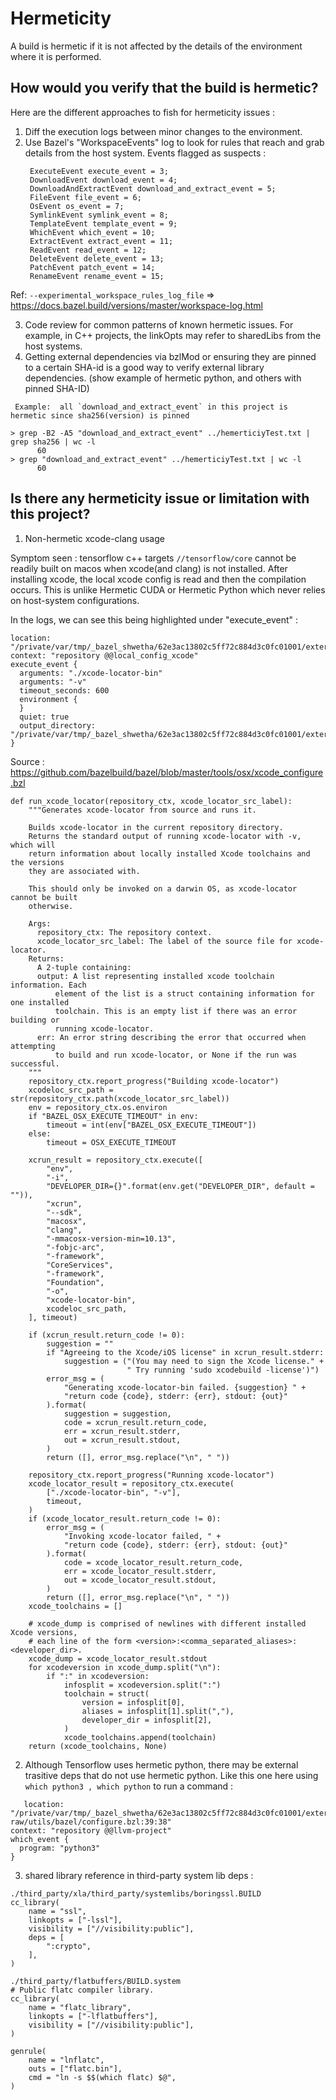 # Hermeticity
A build is hermetic if it is not affected by the details of the environment where it is performed. 

## How would you verify that the build is hermetic?

Here are the different approaches to fish for hermeticity issues :  
1) Diff the execution logs between minor changes to the environment. 
2) Use Bazel's "WorkspaceEvents" log to look for rules that reach and grab details from the host system. Events flagged as suspects :
   ```
    ExecuteEvent execute_event = 3;
    DownloadEvent download_event = 4;
    DownloadAndExtractEvent download_and_extract_event = 5;
    FileEvent file_event = 6;
    OsEvent os_event = 7;
    SymlinkEvent symlink_event = 8;
    TemplateEvent template_event = 9;
    WhichEvent which_event = 10;
    ExtractEvent extract_event = 11;
    ReadEvent read_event = 12;
    DeleteEvent delete_event = 13;
    PatchEvent patch_event = 14;
    RenameEvent rename_event = 15;
   ```

Ref: `--experimental_workspace_rules_log_file` => https://docs.bazel.build/versions/master/workspace-log.html

3) Code review for common patterns of known hermetic issues. For example, in C++ projects, the linkOpts may refer to sharedLibs from the host systems.
4) Getting external dependencies via bzlMod or ensuring they are pinned to a certain SHA-id is a good way to verify external library dependencies. (show example of hermetic python, and others with pinned SHA-ID)

```
 Example:  all `download_and_extract_event` in this project is hermetic since sha256(version) is pinned

> grep -B2 -A5 "download_and_extract_event" ../hemerticiyTest.txt | grep sha256 | wc -l
      60
> grep "download_and_extract_event" ../hemerticiyTest.txt | wc -l
      60
```

## Is there any hermeticity issue or limitation with this project?

1) Non-hermetic xcode-clang usage

Symptom seen : tensorflow c++ targets `//tensorflow/core` cannot be readily built on macos when xcode(and clang) is not installed. After installing xcode, the local xcode config is read and then the compilation occurs. This is unlike Hermetic CUDA or Hermetic Python which never relies on host-system configurations. 

In the logs, we can see this being highlighted under "execute_event" :

```  
location: "/private/var/tmp/_bazel_shwetha/62e3ac13802c5ff72c884d3c0fc01001/external/bazel_tools/tools/osx/xcode_configure.bzl:165:50"
context: "repository @@local_config_xcode"
execute_event {
  arguments: "./xcode-locator-bin"
  arguments: "-v"
  timeout_seconds: 600
  environment {
  }
  quiet: true
  output_directory: "/private/var/tmp/_bazel_shwetha/62e3ac13802c5ff72c884d3c0fc01001/external/local_config_xcode"
}
```

Source : https://github.com/bazelbuild/bazel/blob/master/tools/osx/xcode_configure.bzl

```
def run_xcode_locator(repository_ctx, xcode_locator_src_label):
    """Generates xcode-locator from source and runs it.

    Builds xcode-locator in the current repository directory.
    Returns the standard output of running xcode-locator with -v, which will
    return information about locally installed Xcode toolchains and the versions
    they are associated with.

    This should only be invoked on a darwin OS, as xcode-locator cannot be built
    otherwise.

    Args:
      repository_ctx: The repository context.
      xcode_locator_src_label: The label of the source file for xcode-locator.
    Returns:
      A 2-tuple containing:
      output: A list representing installed xcode toolchain information. Each
          element of the list is a struct containing information for one installed
          toolchain. This is an empty list if there was an error building or
          running xcode-locator.
      err: An error string describing the error that occurred when attempting
          to build and run xcode-locator, or None if the run was successful.
    """
    repository_ctx.report_progress("Building xcode-locator")
    xcodeloc_src_path = str(repository_ctx.path(xcode_locator_src_label))
    env = repository_ctx.os.environ
    if "BAZEL_OSX_EXECUTE_TIMEOUT" in env:
        timeout = int(env["BAZEL_OSX_EXECUTE_TIMEOUT"])
    else:
        timeout = OSX_EXECUTE_TIMEOUT

    xcrun_result = repository_ctx.execute([
        "env",
        "-i",
        "DEVELOPER_DIR={}".format(env.get("DEVELOPER_DIR", default = "")),
        "xcrun",
        "--sdk",
        "macosx",
        "clang",
        "-mmacosx-version-min=10.13",
        "-fobjc-arc",
        "-framework",
        "CoreServices",
        "-framework",
        "Foundation",
        "-o",
        "xcode-locator-bin",
        xcodeloc_src_path,
    ], timeout)

    if (xcrun_result.return_code != 0):
        suggestion = ""
        if "Agreeing to the Xcode/iOS license" in xcrun_result.stderr:
            suggestion = ("(You may need to sign the Xcode license." +
                          " Try running 'sudo xcodebuild -license')")
        error_msg = (
            "Generating xcode-locator-bin failed. {suggestion} " +
            "return code {code}, stderr: {err}, stdout: {out}"
        ).format(
            suggestion = suggestion,
            code = xcrun_result.return_code,
            err = xcrun_result.stderr,
            out = xcrun_result.stdout,
        )
        return ([], error_msg.replace("\n", " "))

    repository_ctx.report_progress("Running xcode-locator")
    xcode_locator_result = repository_ctx.execute(
        ["./xcode-locator-bin", "-v"],
        timeout,
    )
    if (xcode_locator_result.return_code != 0):
        error_msg = (
            "Invoking xcode-locator failed, " +
            "return code {code}, stderr: {err}, stdout: {out}"
        ).format(
            code = xcode_locator_result.return_code,
            err = xcode_locator_result.stderr,
            out = xcode_locator_result.stdout,
        )
        return ([], error_msg.replace("\n", " "))
    xcode_toolchains = []

    # xcode_dump is comprised of newlines with different installed Xcode versions,
    # each line of the form <version>:<comma_separated_aliases>:<developer_dir>.
    xcode_dump = xcode_locator_result.stdout
    for xcodeversion in xcode_dump.split("\n"):
        if ":" in xcodeversion:
            infosplit = xcodeversion.split(":")
            toolchain = struct(
                version = infosplit[0],
                aliases = infosplit[1].split(","),
                developer_dir = infosplit[2],
            )
            xcode_toolchains.append(toolchain)
    return (xcode_toolchains, None)
```


2) Although Tensorflow uses hermetic python, there may be external trasitive deps that do not use hermetic python. Like this one here using `which python3 , which python` to run a command  :
```
   location: "/private/var/tmp/_bazel_shwetha/62e3ac13802c5ff72c884d3c0fc01001/external/llvm-raw/utils/bazel/configure.bzl:39:38"
context: "repository @@llvm-project"
which_event {
  program: "python3"
}
```

3) shared library reference in third-party system lib deps  :

```
./third_party/xla/third_party/systemlibs/boringssl.BUILD
cc_library(
    name = "ssl",
    linkopts = ["-lssl"],
    visibility = ["//visibility:public"],
    deps = [
        ":crypto",
    ],
)
```

```
./third_party/flatbuffers/BUILD.system
# Public flatc compiler library.
cc_library(
    name = "flatc_library",
    linkopts = ["-lflatbuffers"],
    visibility = ["//visibility:public"],
)

genrule(
    name = "lnflatc",
    outs = ["flatc.bin"],
    cmd = "ln -s $$(which flatc) $@",
)
```



